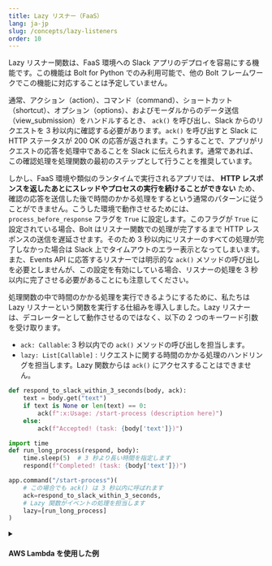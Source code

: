 ```yaml
---
title: Lazy リスナー（FaaS）
lang: ja-jp
slug: /concepts/lazy-listeners
order: 10
---
```



Lazy リスナー関数は、FaaS 環境への Slack アプリのデプロイを容易にする機能です。この機能は Bolt for Python でのみ利用可能で、他の Bolt フレームワークでこの機能に対応することは予定していません。

通常、アクション（action）、コマンド（command）、ショートカット（shortcut）、オプション（options）、およびモーダルからのデータ送信（view_submission）をハンドルするとき、 `ack()` を呼び出し、Slack からのリクエストを 3 秒以内に確認する必要があります。`ack()` を呼び出すと Slack に HTTP ステータスが 200 OK の応答が返されます。こうすることで、アプリがリクエストの応答を処理中であることを Slack に伝えられます。通常であれば、この確認処理を処理関数の最初のステップとして行うことを推奨しています。

しかし、FaaS 環境や類似のランタイムで実行されるアプリでは、 **HTTP レスポンスを返したあとにスレッドやプロセスの実行を続けることができない** ため、確認の応答を送信した後で時間のかかる処理をするという通常のパターンに従うことができません。こうした環境で動作させるためには、 `process_before_response` フラグを `True` に設定します。このフラグが `True` に設定されている場合、Bolt はリスナー関数での処理が完了するまで HTTP レスポンスの送信を遅延させます。そのため 3 秒以内にリスナーのすべての処理が完了しなかった場合は Slack 上でタイムアウトのエラー表示となってしまいます。また、Events API に応答するリスナーでは明示的な `ack()` メソッドの呼び出しを必要としませんが、この設定を有効にしている場合、リスナーの処理を 3 秒以内に完了させる必要があることにも注意してください。

処理関数の中で時間のかかる処理を実行できるようにするために、私たちは Lazy リスナーという関数を実行する仕組みを導入しました。Lazy リスナーは、デコレーターとして動作させるのではなく、以下の 2 つのキーワード引数を受け取ります。
* `ack: Callable`: 3 秒以内での `ack()` メソッドの呼び出しを担当します。 
* `lazy: List[Callable]` : リクエストに関する時間のかかる処理のハンドリングを担当します。Lazy 関数からは `ack()` にアクセスすることはできません。


```python
def respond_to_slack_within_3_seconds(body, ack):
    text = body.get("text")
    if text is None or len(text) == 0:
        ack(f":x:Usage: /start-process (description here)")
    else:
        ack(f"Accepted! (task: {body['text']})")

import time
def run_long_process(respond, body):
    time.sleep(5)  # 3 秒より長い時間を指定します
    respond(f"Completed! (task: {body['text']})")

app.command("/start-process")(
    # この場合でも ack() は 3 秒以内に呼ばれます
    ack=respond_to_slack_within_3_seconds,
    # Lazy 関数がイベントの処理を担当します
    lazy=[run_long_process]
)
```

<details class="secondary-wrapper">
<summary class="section-head" markdown="0">
<h4 class="section-head">AWS Lambda を使用した例</h4>
</summary>


このサンプルは、[AWS Lambda](https://aws.amazon.com/lambda/) にコードをデプロイします。[`examples` フォルダ](https://github.com/slackapi/bolt-python/tree/main/examples/aws_lambda)にはほかにもサンプルが用意されています。

```bash
pip install slack_bolt
# ソースコードを main.py として保存します
# config.yaml を設定してハンドラーを `handler: main.handler` で参照できるようにします

# https://pypi.org/project/python-lambda/
pip install python-lambda

# config.yml を適切に設定します
# lazy リスナーの実行には lambda:InvokeFunction と lambda:GetFunction が必要です
export SLACK_SIGNING_SECRET=***
export SLACK_BOT_TOKEN=xoxb-***
echo 'slack_bolt' > requirements.txt
lambda deploy --config-file config.yaml --requirements requirements.txt
```


```python
from slack_bolt import App
from slack_bolt.adapter.aws_lambda import SlackRequestHandler

# FaaS で実行するときは process_before_response を True にする必要があります
app = App(process_before_response=True)

def respond_to_slack_within_3_seconds(body, ack):
    text = body.get("text")
    if text is None or len(text) == 0:
        ack(":x: Usage: /start-process (description here)")
    else:
        ack(f"Accepted! (task: {body['text']})")

import time
def run_long_process(respond, body):
    time.sleep(5)  # 3 秒より長い時間を指定します
    respond(f"Completed! (task: {body['text']})")

app.command("/start-process")(
    ack=respond_to_slack_within_3_seconds,  # `ack()` の呼び出しを担当します
    lazy=[run_long_process]  # `ack()` の呼び出しはできません。複数の関数を持たせることができます。
)

def handler(event, context):
    slack_handler = SlackRequestHandler(app=app)
    return slack_handler.handle(event, context)
```

このサンプルアプリを実行するには、以下の IAM 権限が必要になります。

```json
{
    "Version": "2012-10-17",
    "Statement": [
        {
            "Sid": "VisualEditor0",
            "Effect": "Allow",
            "Action": [
                "lambda:InvokeFunction",
                "lambda:GetFunction"
            ],
            "Resource": "*"
        }
    ]
}
```
</details>

